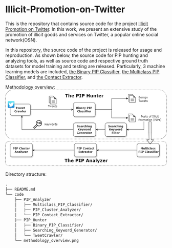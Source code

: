 # Illicit-Promotion-on-Twitter

This is the repository that contains source code for the project [Illicit Promotion on Twitter](https://wanghonyu.github.io/). In this work, we present an extensive study of the promotion of illicit goods and services on Twitter, a popular online social network(OSN).

In this repository, the source code of the project is released for usage and reproduction. As shown below, the source code for PIP hunting and analyzing tools, as well as source code and respective ground truth datasets for model training and testing are released. Particularly, 3 machine learning models are included, [the Binary PIP Classifier](./code/PIP_Hunter/Binary_PIP_Classifier/), [the Multiclass PIP Classifier](./code/PIP_Analyzer/Multiclass_PIP_Classifier/), and [the Contact Extractor](./code/PIP_Analyzer/PIP_Contact_Extractor/). 

Methodology overview:
![](./code/methodology_overview.png)

Directory structure:
```
.
├── README.md
└── code
    ├── PIP_Analyzer
    │   ├── Multiclass_PIP_Classifier/
    │   ├── PIP_Cluster_Analyzer/
    │   └── PIP_Contact_Extractor/
    ├── PIP_Hunter
    │   ├── Binary_PIP_Classifier/
    │   ├── Searching_Keyword_Generator/
    │   └── TweetCrawler/
    └── methodology_overview.png
```

